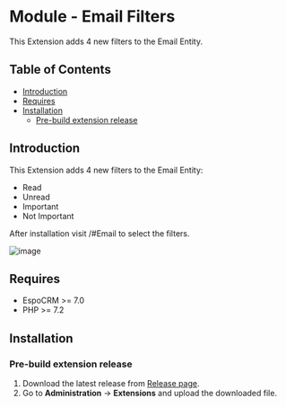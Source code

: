 # Module - Email Filters
This Extension adds 4 new filters to the Email Entity.

## Table of Contents

* [Introduction](#introduction)
* [Requires](#requires)
* [Installation](#installation)
    * [Pre-build extension release](#pre-build-extension-release)

## Introduction

This Extension adds 4 new filters to the Email Entity:
- Read
- Unread
- Important
- Not Important

After installation visit /#Email to select the filters.

![image](https://github.com/Kharg/email-filters/assets/32223252/662f8139-f96e-4a71-bab4-115df422a2d8)


## Requires

- EspoCRM >= 7.0
- PHP >= 7.2

## Installation

### Pre-build extension release

1. Download the latest release from [Release page](https://github.com/Kharg/email-filters/releases/latest).
2. Go to **Administration** -> **Extensions** and upload the downloaded file.
